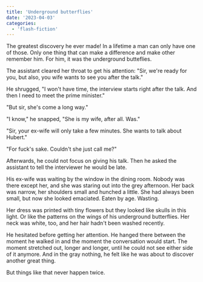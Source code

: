 ```yaml
---
title: 'Underground butterflies'
date: '2023-04-03'
categories:
  - 'flash-fiction'
---
```


The greatest discovery he ever made! In a lifetime a man can only have one of
those. Only one thing that can make a difference and make other remember him.
For him, it was the underground butteflies.

<!-- truncate -->

The assistant cleared her throat to get his attention: "Sir, we're ready for
you, but also, you wife wants to see you after the talk."

He shrugged, "I won't have time, the interview starts right after the talk. And
then I need to meet the prime minister."

"But sir, she's come a long way."

"I know," he snapped, "She is my wife, after all. Was."

"Sir, your ex-wife will only take a few minutes. She wants to talk about
Hubert."

"For fuck's sake. Couldn't she just call me?"

Afterwards, he could not focus on giving his talk. Then he asked the assistant
to tell the interviewer he would be late.

His ex-wife was waiting by the window in the dining room. Nobody was there
except her, and she was staring out into the grey afternoon. Her back was
narrow, her shoulders small and hunched a little. She had always been small, but
now she looked emaciated. Eaten by age. Wasting.

Her dress was printed with tiny flowers but they looked like skulls in this
light. Or like the patterns on the wings of his underground butterflies. Her
neck was white, too, and her hair hadn't been washed recently.

He hesitated before getting her attention. He hanged there between the moment he
walked in and the moment the conversation would start. The moment stretched out,
longer and longer, until he could not see either side of it anymore. And in the
gray nothing, he felt like he was about to discover another great thing.

But things like that never happen twice.
